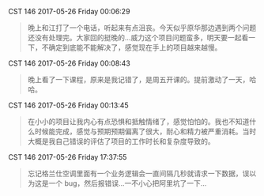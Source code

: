 CST 146 2017-05-26 Friday 00:06:29
> 晚上和江打了一个电话，听起来有点沮丧。今天似乎原华那边遇到两个问题还没有处理完。大家回的挺晚的...威力这个项目问题蛮多，明天要一起看一下，不确定到底能不能解决了，感觉现在手上的项目越来越慢。

CST 146 2017-05-26 Friday 00:08:43
> 晚上看了一下课程，原来是我记错了，是周五开课的。提前激动了一天，哈哈。

CST 146 2017-05-26 Friday 00:13:45
> 在小小的项目让我内心有点恐惧和抵触情绪了，感觉怕怕的。我也不知道什么时候能完成，感觉与预期预期偏离了很大，耐心和精力被严重消耗。当时大概是我自己错误的评估了项目的工作时长和复杂度导致的。

CST 146 2017-05-26 Friday 17:37:55
> 忘记格兰仕空调里面有一个业务逻辑会一直间隔几秒就请求一下数据，误以为这是一个 bug，然后报错误...一不小心把阿里坑了一下...


